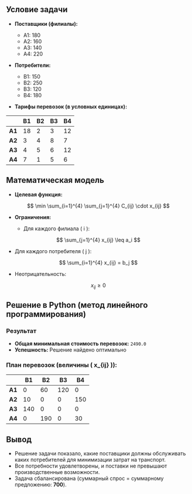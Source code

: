 
## Условие задачи

- **Поставщики (филиалы):**
  - A1: 180
  - A2: 160
  - A3: 140
  - A4: 220

- **Потребители:**
  - B1: 150
  - B2: 250
  - B3: 120
  - B4: 180

- **Тарифы перевозок (в условных единицах):**

|       | B1 | B2 | B3 | B4 |
|-------|----|----|----|----|
| **A1** | 18 | 2  | 3  | 12 |
| **A2** | 3  | 4  | 8  | 7  |
| **A3** | 4  | 5  | 6  | 12 |
| **A4** | 7  | 1  | 5  | 6  |

## Математическая модель

- **Целевая функция:**

$$
\min \sum_{i=1}^{4} \sum_{j=1}^{4} C_{ij} \cdot x_{ij}
$$

- **Ограничения:**

  - Для каждого филиала \( i \):

$$
\sum_{j=1}^{4} x_{ij} \leq a_i
$$

  - Для каждого потребителя \( j \):

$$
\sum_{i=1}^{4} x_{ij} = b_j
$$

  - Неотрицательность:

$$
x_{ij} \geq 0
$$

## Решение в Python (метод линейного программирования)

### Результат

- **Общая минимальная стоимость перевозок:** `2490.0`
- **Успешность:** Решение найдено оптимально

### План перевозок (величины \( x_{ij} \)):

|       | B1  | B2  | B3  | B4  |
|-------|-----|-----|-----|-----|
| **A1** | 0   | 60  | 120 | 0   |
| **A2** | 10  | 0   | 0   | 150 |
| **A3** | 140 | 0   | 0   | 0   |
| **A4** | 0   | 190 | 0   | 30  |

## Вывод

- Решение задачи показало, какие поставщики должны обслуживать каких потребителей для минимизации затрат на транспорт.
- Все потребности удовлетворены, и поставки не превышают производственные возможности.
- Задача сбалансирована (суммарный спрос = суммарному предложению: **700**).
